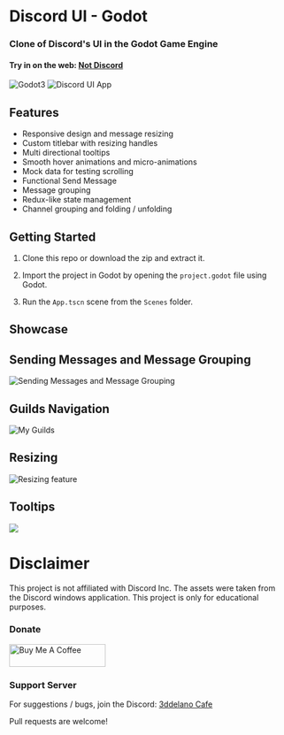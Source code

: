 Discord UI - Godot
=========================================
### Clone of Discord's UI in the Godot Game Engine

#### Try in on the web: [Not Discord](https://3ddelano.github.io/discord-ui-godot/)

<img alt="Godot3" src="https://img.shields.io/badge/-Godot 3.x-478CBF?style=for-the-badge&logo=godotengine&logoWidth=20&logoColor=white" />

<img alt="Discord UI App" src="https://cdn.discordapp.com/attachments/360062738615107605/914439454867992616/unknown.png"/>

Features
--------------

- Responsive design and message resizing
- Custom titlebar with resizing handles
- Multi directional tooltips
- Smooth hover animations and micro-animations
- Mock data for testing scrolling
- Functional Send Message
- Message grouping
- Redux-like state management
- Channel grouping and folding / unfolding


Getting Started
----------

1. Clone this repo or download the zip and extract it.

2. Import the project in Godot by opening the `project.godot` file using Godot.

3. Run the `App.tscn` scene from the `Scenes` folder.

Showcase
----------

## Sending Messages and Message Grouping
<img alt="Sending Messages and Message Grouping" src="https://cdn.discordapp.com/attachments/360062738615107605/914082184535617566/DVC6tGBzU9.gif">

## Guilds Navigation
<img alt="My Guilds" src="https://cdn.discordapp.com/attachments/360062738615107605/914439771521159198/azqMpI7hAX.gif"/>

## Resizing
<img alt="Resizing feature" src="https://cdn.discordapp.com/attachments/360062738615107605/914440123519746088/Kk0J3QnLET.gif"/>

## Tooltips
<img src="https://cdn.discordapp.com/attachments/360062738615107605/914081520925437962/PmhO23MyTo.gif"/>



# Disclaimer
This project is not affiliated with Discord Inc. The assets were taken from the Discord windows application. This project is only for educational purposes.

### Donate
<a href="https://www.buymeacoffee.com/3ddelano" target="_blank"><img height="41" width="174" src="https://cdn.buymeacoffee.com/buttons/v2/default-red.png" alt="Buy Me A Coffee" width="150" ></a>

### Support Server
For suggestions / bugs, join the Discord: [3ddelano Cafe](https://discord.gg/FZY9TqW)

Pull requests are welcome!
